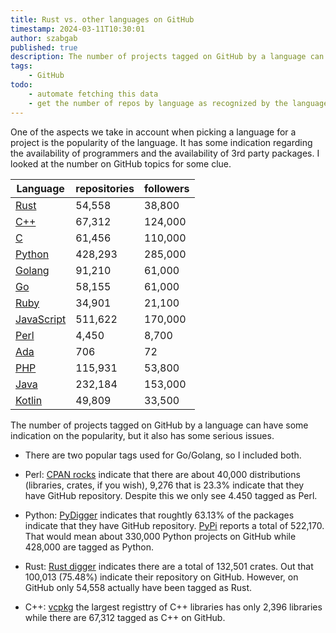 ```yaml
---
title: Rust vs. other languages on GitHub
timestamp: 2024-03-11T10:30:01
author: szabgab
published: true
description: The number of projects tagged on GitHub by a language can have some indication on the popularity, but it also has some serious issues.
tags:
    - GitHub
todo:
    - automate fetching this data
    - get the number of repos by language as recognized by the language analyzer of GitHub
---
```


One of the aspects we take in account when picking a language for a project is the popularity of the language. It has some indication regarding the availability of programmers and the availability of 3rd party packages. I looked at the number on GitHub topics for some clue.


| Language | repositories | followers |
| -------- | ------------ | --------- |
| [Rust](https://github.com/topics/rust)             |  54,558 |  38,800 |
| [C++](https://github.com/topics/cpp)               |  67,312 | 124,000 |
| [C](https://github.com/topics/c)                   |  61,456 | 110,000 |
| [Python](https://github.com/topics/python)         | 428,293 | 285,000 |
| [Golang](https://github.com/topics/golang)         |  91,210 |  61,000 |
| [Go](https://github.com/topics/golang)             |  58,155 |  61,000 |
| [Ruby](https://github.com/topics/ruby)             |  34,901 |  21,100 |
| [JavaScript](https://github.com/topics/javascript) | 511,622 | 170,000 |
| [Perl](https://github.com/topics/perl)             |   4,450 |   8,700 |
| [Ada](https://github.com/topics/ada)               |     706 |      72 |
| [PHP](https://github.com/topics/php)               | 115,931 |  53,800 |
| [Java](https://github.com/topics/java)             | 232,184 | 153,000 |
| [Kotlin](https://github.com/topics/kotlin)         |  49,809 |  33,500 |

The number of projects tagged on GitHub by a language can have some indication on the popularity, but it also has some serious issues.

* There are two popular tags used for Go/Golang, so I included both.

* Perl: [CPAN rocks](https://cpan.rocks/) indicate that there are about 40,000 distributions (libraries, crates, if you wish), 9,276  that is 23.3% indicate that they have GitHub repository.
Despite this we only see 4.450 tagged as Perl.

* Python: [PyDigger](https://pydigger.com/stats) indicates that roughtly 63.13% of the packages indicate that they have GitHub repository. [PyPi](https://pypi.org/) reports a total of 522,170. That would mean about 330,000 Python projects on GitHub while 428,000 are tagged as Python.

* Rust: [Rust digger](https://rust-digger.code-maven.com/) indicates there are a total of 132,501 crates. Out that 100,013 (75.48%) indicate their repository on GitHub. However, on GitHub only 54,558 actually have been tagged as Rust.

* C++: [vcpkg](https://vcpkg.io/en/packages.html) the largest registtry of C++ libraries has only 2,396 libraries while there are 67,312 tagged as C++ on GitHub.
